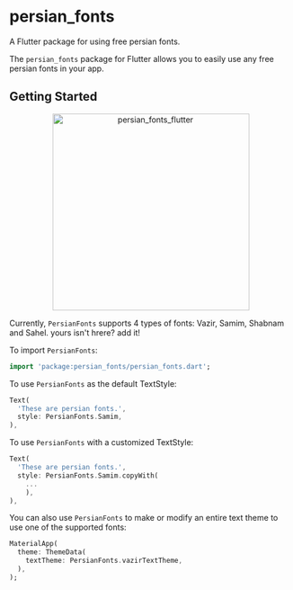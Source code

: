 # persian_fonts
A Flutter package for using free persian fonts.

The `persian_fonts` package for Flutter allows you to easily use any free persian fonts in your app.
## Getting Started
<p align="center">
<img src="https://user-images.githubusercontent.com/20593549/87247670-7b27ba00-c46a-11ea-93f5-431bfbde8743.png" alt="persian_fonts_flutter" height="350" text-align="center"/>
</p>

Currently, `PersianFonts` supports 4 types of fonts: Vazir, Samim, Shabnam and Sahel. yours isn't hrere? add it!

To import `PersianFonts`:
```dart
import 'package:persian_fonts/persian_fonts.dart';
```
To use `PersianFonts` as the default TextStyle:
```dart
Text(
  'These are persian fonts.',
  style: PersianFonts.Samim,
),
```
To use `PersianFonts` with a customized TextStyle:
```dart
Text(
  'These are persian fonts.',
  style: PersianFonts.Samim.copyWith(
    ...
    ),
),
```
You can also use `PersianFonts` to make or modify an entire text theme to use one of the supported fonts:
```dart
MaterialApp(
  theme: ThemeData(
    textTheme: PersianFonts.vazirTextTheme,
  ),
);
```
